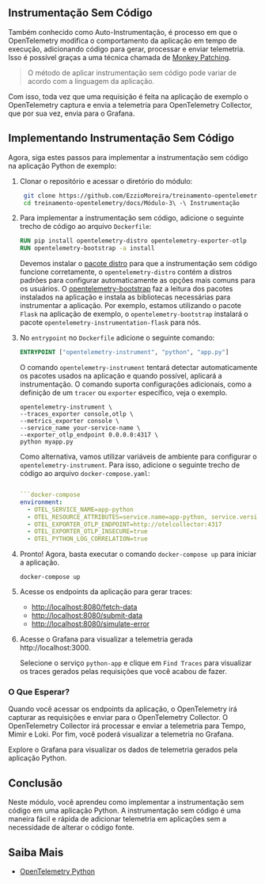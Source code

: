 ## Instrumentação Sem Código

Também conhecido como Auto-Instrumentação, é processo em que o OpenTelemetry modifica o comportamento da aplicação em tempo de execução, adicionando código para gerar, processar e enviar telemetria. Isso é possível graças a uma técnica chamada de [Monkey Patching](https://en.wikipedia.org/wiki/Monkey_patch).

> O método de aplicar instrumentação sem código pode variar de acordo com a linguagem da aplicação. 

Com isso, toda vez que uma requisição é feita na aplicação de exemplo o OpenTelemetry captura e envia a telemetria para OpenTelemetry Collector, que por sua vez, envia para o Grafana.

## Implementando Instrumentação Sem Código

Agora, siga estes passos para implementar a instrumentação sem código na aplicação Python de exemplo:

1. Clonar o repositório e acessar o diretório do módulo:

   ```bash
    git clone https://github.com/EzzioMoreira/treinamento-opentelemetry.git
    cd treinamento-opentelemetry/docs/Módulo-3\ -\ Instrumentação
    ```

1. Para implementar a instrumentação sem código, adicione o seguinte trecho de código ao arquivo `Dockerfile`:

    ```Dockerfile
    RUN pip install opentelemetry-distro opentelemetry-exporter-otlp 
    RUN opentelemetry-bootstrap -a install
    ```

    Devemos instalar o [pacote distro](https://opentelemetry.io/docs/languages/python/distro/) para que a instrumentação sem código funcione corretamente, o `opentelemetry-distro` contém a distros padrões para configurar automaticamente as opções mais comuns para os usuários. O [opentelemetry-bootstrap](https://github.com/open-telemetry/opentelemetry-python-contrib/tree/main/opentelemetry-instrumentation#opentelemetry-bootstrap) faz a leitura dos pacotes instalados na aplicação e instala as bibliotecas necessárias para instrumentar a aplicação. Por exemplo, estamos utilizando o pacote `Flask` na aplicação de exemplo, o `opentelemetry-bootstrap` instalará o pacote `opentelemetry-instrumentation-flask` para nós.

1. No `entrypoint` no `Dockerfile` adicione o seguinte comando:

    ```Dockerfile
    ENTRYPOINT ["opentelemetry-instrument", "python", "app.py"]
    ```

    O comando `opentelemetry-instrument` tentará detectar automaticamente os pacotes usados na aplicação e quando possível, aplicará a instrumentação. O comando suporta configurações adicionais, como a definição de um `tracer` ou `exporter` específico, veja o exemplo.

    ```shell
    opentelemetry-instrument \
    --traces_exporter console,otlp \
    --metrics_exporter console \
    --service_name your-service-name \
    --exporter_otlp_endpoint 0.0.0.0:4317 \
    python myapp.py
    ```

    Como alternativa, vamos utilizar variáveis de ambiente para configurar o `opentelemetry-instrument`. Para isso, adicione o seguinte trecho de código ao arquivo `docker-compose.yaml`:

    ```yaml

    ```docker-compose
    environment:
      - OTEL_SERVICE_NAME=app-python
      - OTEL_RESOURCE_ATTRIBUTES=service.name=app-python, service.version=1.0.0, service.env=dev
      - OTEL_EXPORTER_OTLP_ENDPOINT=http://otelcollector:4317
      - OTEL_EXPORTER_OTLP_INSECURE=true
      - OTEL_PYTHON_LOG_CORRELATION=true
    ```

1. Pronto! Agora, basta executar o comando `docker-compose up` para iniciar a aplicação.

    ```shell
    docker-compose up
    ```

1. Acesse os endpoints da aplicação para gerar traces:

   - [http://localhost:8080/fetch-data](http://localhost:8080/fetch-data)
   - [http://localhost:8080/submit-data](http://localhost:8080/submit-data)
   - [http://localhost:8080/simulate-error](http://localhost:8080/simulate-error)
   
1. Acesse o Grafana para visualizar a telemetria gerada http://localhost:3000.

    Selecione o serviço `python-app` e clique em `Find Traces` para visualizar os traces gerados pelas requisições que você acabou de fazer.

### O Que Esperar?

Quando você acessar os endpoints da aplicação, o OpenTelemetry irá capturar as requisições e enviar para o OpenTelemetry Collector. O OpenTelemetry Collector irá processar e enviar a telemetria para Tempo, Mimir e Loki. Por fim, você poderá visualizar a telemetria no Grafana.

Explore o Grafana para visualizar os dados de telemetria gerados pela aplicação Python.

## Conclusão

Neste módulo, você aprendeu como implementar a instrumentação sem código em uma aplicação Python. A instrumentação sem código é uma maneira fácil e rápida de adicionar telemetria em aplicações sem a necessidade de alterar o código fonte.

## Saiba Mais

- [OpenTelemetry Python](https://opentelemetry.io/docs/zero-code/)
